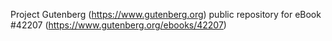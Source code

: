 Project Gutenberg (https://www.gutenberg.org) public repository for eBook #42207 (https://www.gutenberg.org/ebooks/42207)
